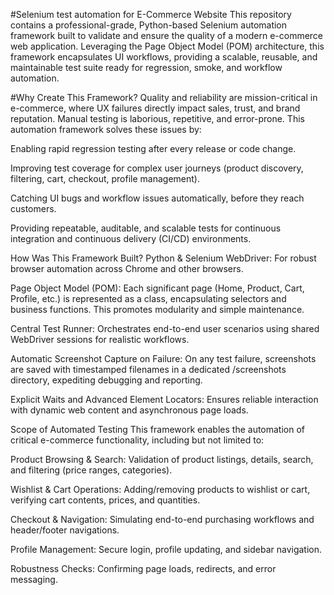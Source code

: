 #Selenium test automation for E-Commerce Website
This repository contains a professional-grade, Python-based Selenium automation framework built to validate and ensure the quality of a modern e-commerce web application. Leveraging the Page Object Model (POM) architecture, this framework encapsulates UI workflows, providing a scalable, reusable, and maintainable test suite ready for regression, smoke, and workflow automation.

#Why Create This Framework?
Quality and reliability are mission-critical in e-commerce, where UX failures directly impact sales, trust, and brand reputation. Manual testing is laborious, repetitive, and error-prone. This automation framework solves these issues by:

Enabling rapid regression testing after every release or code change.

Improving test coverage for complex user journeys (product discovery, filtering, cart, checkout, profile management).

Catching UI bugs and workflow issues automatically, before they reach customers.

Providing repeatable, auditable, and scalable tests for continuous integration and continuous delivery (CI/CD) environments.

How Was This Framework Built?
Python & Selenium WebDriver: For robust browser automation across Chrome and other browsers.

Page Object Model (POM): Each significant page (Home, Product, Cart, Profile, etc.) is represented as a class, encapsulating selectors and business functions. This promotes modularity and simple maintenance.

Central Test Runner: Orchestrates end-to-end user scenarios using shared WebDriver sessions for realistic workflows.

Automatic Screenshot Capture on Failure: On any test failure, screenshots are saved with timestamped filenames in a dedicated /screenshots directory, expediting debugging and reporting.

Explicit Waits and Advanced Element Locators: Ensures reliable interaction with dynamic web content and asynchronous page loads.

Scope of Automated Testing
This framework enables the automation of critical e-commerce functionality, including but not limited to:

Product Browsing & Search: Validation of product listings, details, search, and filtering (price ranges, categories).

Wishlist & Cart Operations: Adding/removing products to wishlist or cart, verifying cart contents, prices, and quantities.

Checkout & Navigation: Simulating end-to-end purchasing workflows and header/footer navigations.

Profile Management: Secure login, profile updating, and sidebar navigation.

Robustness Checks: Confirming page loads, redirects, and error messaging.
